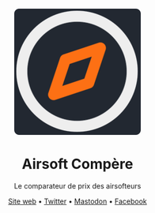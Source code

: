 <p align="center">
    <img src="/profile/logo_dark_256.png?raw=true">
</p>

<h1 align="center">
    Airsoft Compère
</h1>

<p align="center">
    Le comparateur de prix des airsofteurs
</p>

<p align="center">
    <a href="https://airsoft-compere.fr/">Site web</a> • <a href="https://twitter.com/AirsoftCompere">Twitter</a> • <a href="https://mastouille.fr/@AirsoftCompere">Mastodon</a> • <a href="https://www.facebook.com/AirsoftCompere">Facebook</a>
</p>
